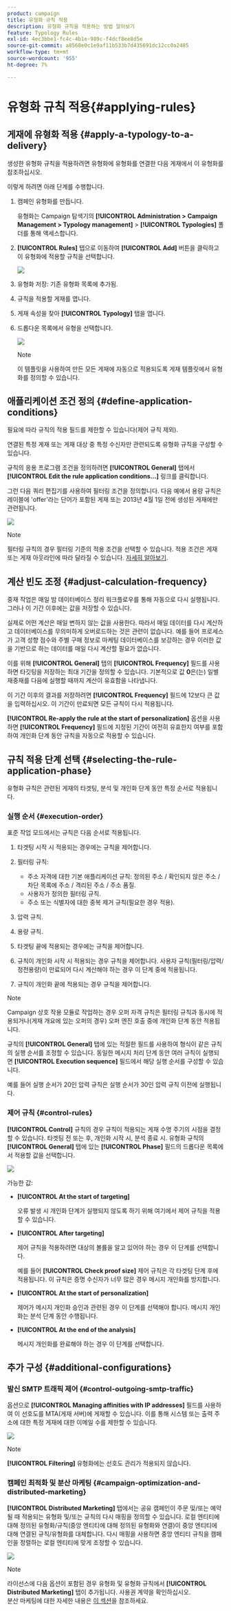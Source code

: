 ```yaml
---
product: campaign
title: 유형화 규칙 적용
description: 유형화 규칙을 적용하는 방법 알아보기
feature: Typology Rules
exl-id: 4ec3bbe1-fc4c-4b1e-989c-f4dcf8ee8d5e
source-git-commit: a8568e0c1e9af11b533b7d435691dc12cc0a2485
workflow-type: tm+mt
source-wordcount: '955'
ht-degree: 7%

---
```


# 유형화 규칙 적용{#applying-rules}

## 게재에 유형화 적용 {#apply-a-typology-to-a-delivery}

생성한 유형화 규칙을 적용하려면 유형화에 유형화를 연결한 다음 게재에서 이 유형화를 참조하십시오.

이렇게 하려면 아래 단계를 수행합니다.

1. 캠페인 유형화를 만듭니다.

   유형화는 Campaign 탐색기의 **[!UICONTROL Administration > Campaign Management > Typology management]** > **[!UICONTROL Typologies]** 폴더를 통해 액세스합니다.

1. **[!UICONTROL Rules]** 탭으로 이동하여 **[!UICONTROL Add]** 버튼을 클릭하고 이 유형화에 적용할 규칙을 선택합니다.

   ![](assets/campaign_opt_pressure_sample_1_6.png)

1. 유형화 저장: 기존 유형화 목록에 추가됨.
1. 규칙을 적용할 게재를 엽니다.
1. 게재 속성을 찾아 **[!UICONTROL Typology]** 탭을 엽니다.
1. 드롭다운 목록에서 유형을 선택합니다.

   ![](assets/campaign_opt_pressure_sample_1_7.png)

   >[!NOTE]
   >
   >이 템플릿을 사용하여 만든 모든 게재에 자동으로 적용되도록 게재 템플릿에서 유형화를 정의할 수 있습니다.

## 애플리케이션 조건 정의 {#define-application-conditions}

필요에 따라 규칙의 적용 필드를 제한할 수 있습니다(제어 규칙 제외).

연결된 특정 게재 또는 게재 대상 중 특정 수신자만 관련되도록 유형화 규칙을 구성할 수 있습니다.

규칙의 응용 프로그램 조건을 정의하려면 **[!UICONTROL General]** 탭에서 **[!UICONTROL Edit the rule application conditions...]** 링크를 클릭합니다.

그런 다음 쿼리 편집기를 사용하여 필터링 조건을 정의합니다. 다음 예에서 용량 규칙은 레이블에 &#39;offer&#39;라는 단어가 포함된 게재 또는 2013년 4월 1일 전에 생성된 게재에만 관련됩니다.

![](assets/campaign_opt_create_capacity_criterion.png)

>[!NOTE]
>
>필터링 규칙의 경우 필터링 기준의 적용 조건을 선택할 수 있습니다. 적용 조건은 게재 또는 게재 아웃라인에 따라 달라질 수 있습니다. [자세히 알아보기](filtering-rules.md#condition-a-filtering-rule).

## 계산 빈도 조정 {#adjust-calculation-frequency}

중재 작업은 매일 밤 데이터베이스 정리 워크플로우를 통해 자동으로 다시 실행됩니다. 그러나 이 기간 이후에는 값을 저장할 수 있습니다.

실제로 어떤 계산은 매일 변하지 않는 값을 사용한다. 따라서 매일 데이터를 다시 계산하고 데이터베이스를 무의미하게 오버로드하는 것은 관련이 없습니다. 예를 들어 프로세스가 고객 성향 점수와 주별 구매 정보로 마케팅 데이터베이스를 보강하는 경우 이러한 값을 기반으로 하는 데이터를 매일 다시 계산할 필요가 없습니다.

이를 위해 **[!UICONTROL General]** 탭의 **[!UICONTROL Frequency]** 필드를 사용하면 타깃팅을 저장하는 최대 기간을 정의할 수 있습니다. 기본적으로 값 **0**&#x200B;은(는) 일별 재중재를 다음에 실행할 때까지 계산이 유효함을 나타냅니다.

이 기간 이후의 결과를 저장하려면 **[!UICONTROL Frequency]** 필드에 12보다 큰 값을 입력하십시오. 이 기간이 만료되면 모든 규칙이 다시 적용됩니다.

**[!UICONTROL Re-apply the rule at the start of personalization]** 옵션을 사용하면 **[!UICONTROL Frequency]** 필드에 지정된 기간이 여전히 유효한지 여부를 포함하여 개인화 단계 동안 규칙을 자동으로 적용할 수 있습니다.

## 규칙 적용 단계 선택 {#selecting-the-rule-application-phase}

유형화 규칙은 관련된 게재의 타겟팅, 분석 및 개인화 단계 동안 특정 순서로 적용됩니다.

### 실행 순서 {#execution-order}

표준 작업 모드에서는 규칙은 다음 순서로 적용됩니다.

1. 타겟팅 시작 시 적용되는 경우에는 규칙을 제어합니다.
1. 필터링 규칙:

   * 주소 자격에 대한 기본 애플리케이션 규칙: 정의된 주소 / 확인되지 않은 주소 / 차단 목록에 주소 / 격리된 주소 / 주소 품질.
   * 사용자가 정의한 필터링 규칙.
   * 주소 또는 식별자에 대한 중복 제거 규칙(필요한 경우 적용).

1. 압력 규칙.
1. 용량 규칙.
1. 타겟팅 끝에 적용되는 경우에는 규칙을 제어합니다.
1. 규칙이 개인화 시작 시 적용되는 경우 규칙을 제어합니다. 사용자 규칙(필터링/압력/정전용량)이 만료되어 다시 계산해야 하는 경우 이 단계 중에 적용됩니다.
1. 규칙이 개인화 끝에 적용되는 경우 규칙을 제어합니다.

>[!NOTE]
>
>Campaign 상호 작용 모듈로 작업하는 경우 오퍼 자격 규칙은 필터링 규칙과 동시에 적용되거나(게재 개요에 있는 오퍼의 경우) 오퍼 엔진 호출 중에 개인화 단계 동안 적용됩니다.

규칙의 **[!UICONTROL General]** 탭에 있는 적절한 필드를 사용하여 형식이 같은 규칙의 실행 순서를 조정할 수 있습니다. 동일한 메시지 처리 단계 동안 여러 규칙이 실행되면 **[!UICONTROL Execution sequence]** 필드에서 해당 실행 순서를 구성할 수 있습니다.

예를 들어 실행 순서가 20인 압력 규칙은 실행 순서가 30인 압력 규칙 이전에 실행됩니다.

### 제어 규칙 {#control-rules}

**[!UICONTROL Control]** 규칙의 경우 규칙이 적용되는 게재 수명 주기의 시점을 결정할 수 있습니다. 타겟팅 전 또는 후, 개인화 시작 시, 분석 종료 시. 유형화 규칙의 **[!UICONTROL General]** 탭에 있는 **[!UICONTROL Phase]** 필드의 드롭다운 목록에서 적용할 값을 선택합니다.

![](assets/campaign_opt_define_control_phase.png)

가능한 값:

* **[!UICONTROL At the start of targeting]**

  오류 발생 시 개인화 단계가 실행되지 않도록 하기 위해 여기에서 제어 규칙을 적용할 수 있습니다.

* **[!UICONTROL After targeting]**

  제어 규칙을 적용하려면 대상의 볼륨을 알고 있어야 하는 경우 이 단계를 선택합니다.

  예를 들어 **[!UICONTROL Check proof size]** 제어 규칙은 각 타겟팅 단계 후에 적용됩니다. 이 규칙은 증명 수신자가 너무 많은 경우 메시지 개인화를 방지합니다.

* **[!UICONTROL At the start of personalization]**

  제어가 메시지 개인화 승인과 관련된 경우 이 단계를 선택해야 합니다. 메시지 개인화는 분석 단계 동안 수행됩니다.

* **[!UICONTROL At the end of the analysis]**

  메시지 개인화를 완료해야 하는 경우 이 단계를 선택합니다.

## 추가 구성 {#additional-configurations}

### 발신 SMTP 트래픽 제어 {#control-outgoing-smtp-traffic}

옵션으로 **[!UICONTROL Managing affinities with IP addresses]** 필드를 사용하여 이 선호도를 MTA(게재 서버)에 게재할 수 있습니다. 이를 통해 시스템 또는 출력 주소에 대한 특정 게재에 대한 이메일 수를 제한할 수 있습니다.

![](assets/campaign_opt_select_ip_affinity.png)

>[!NOTE]
>
>**[!UICONTROL Filtering]** 유형화에는 선호도 관리가 적용되지 않습니다.

<!--
>Affinities are defined in the instance configuration file, on the Adobe Campaign server. For more on this, refer to [this section](../../installation/using/about-initial-configuration.md).-->

### 캠페인 최적화 및 분산 마케팅 {#campaign-optimization-and-distributed-marketing}

**[!UICONTROL Distributed Marketing]** 탭에서는 공유 캠페인이 주문 및/또는 예약될 때 적용되는 유형화 및/또는 규칙의 다시 매핑을 정의할 수 있습니다. 로컬 엔티티에 대해 정의된 유형화/규칙(중앙 엔티티에 대해 정의된 유형화와 연결)이 중앙 엔티티에 대해 연결된 규칙/유형화를 대체합니다. 다시 매핑을 사용하면 중앙 엔티티 규칙을 캠페인을 정렬하는 로컬 엔티티에 맞게 조정할 수 있습니다.

![](assets/simu_campaign_opti_distrib_mkg.png)

>[!NOTE]
>
>라이선스에 다음 옵션이 포함된 경우 유형화 및 유형화 규칙에서 **[!UICONTROL Distributed Marketing]** 탭이 추가됩니다. 사용권 계약을 확인하십시오.\
>분산 마케팅에 대한 자세한 내용은 [이 섹션](../distributed-marketing/about-distributed-marketing.md)을 참조하세요.
